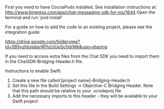 First you need to have CocoaPods installed. See installation instructions at: http://www.binpress.com/app/chat-messaging-sdk-for-ios/1644
Open the terminal and run 'pod install'

For a guide on how to add the code to an existing project, please see the integration guide:

https://drive.google.com/folderview?id=0B5yzhtuipbsrRFhzUUpSc0drNlk&usp=sharing

If you need to access extra files from the Chat SDK you need to import them in the ChatSDK-Bridging-Header.h file.

Instructions to enable Swift:

1. Create a new file called [project name]-Bridging-Header.h
2. Set this file in the Build Settings -> Objective-C Bridging Header. Note that this path should be relative to your .xcodeproj file
3. Add the necessary imports to this header - they will be available to your Swift project

